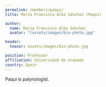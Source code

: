 ```yaml
---
permalink: /members/paqui/
title: María Francisca Alba Sánchez (Paqui)

author:
  name: María Francisca Alba Sánchez
  avatar: "/assets/images/bio-photo.jpg"

header:
  teaser: assets/images/bio-photo.jpg

position: Professor
affiliation: Universidad de Granada
country: Spain
---
```

Paqui is palynologist.
